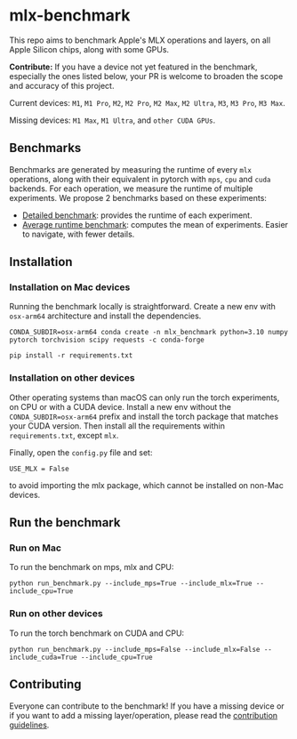 # mlx-benchmark
This repo aims to benchmark Apple's MLX operations and layers, on all Apple Silicon chips, along with some GPUs.

**Contribute:** If you have a device not yet featured in the benchmark, especially the ones listed below, your PR is welcome to broaden the scope and accuracy of this project.

Current devices: `M1`, `M1 Pro`, `M2`, `M2 Pro`, `M2 Max`, `M2 Ultra`, `M3`, `M3 Pro`, `M3 Max`.

Missing devices: `M1 Max`, `M1 Ultra`, and `other CUDA GPUs`.

## Benchmarks

Benchmarks are generated by measuring the runtime of every `mlx` operations, along with their equivalent in pytorch with `mps`, `cpu` and `cuda` backends. For each operation, we measure the runtime of multiple experiments. We propose 2 benchmarks based on these experiments:

* [Detailed benchmark](benchmarks/average_benchmark.md): provides the runtime of each experiment. 
* [Average runtime benchmark](benchmarks/detailed_benchmark.md): computes the mean of experiments. Easier to navigate, with fewer details.


## Installation


### Installation on Mac devices

Running the benchmark locally is straightforward. Create a new env with `osx-arm64` architecture and install the dependencies.

```shell
CONDA_SUBDIR=osx-arm64 conda create -n mlx_benchmark python=3.10 numpy pytorch torchvision scipy requests -c conda-forge

pip install -r requirements.txt
```


### Installation on other devices
Other operating systems than macOS can only run the torch experiments, on CPU or with a CUDA device. Install a new env without the `CONDA_SUBDIR=osx-arm64` prefix and install the torch package that matches your CUDA version. Then install all the requirements within `requirements.txt`, except `mlx`.

Finally, open the `config.py` file and set:
```
USE_MLX = False
```
to avoid importing the mlx package, which cannot be installed on non-Mac devices.

## Run the benchmark

### Run on Mac

To run the benchmark on mps, mlx and CPU:

```shell
python run_benchmark.py --include_mps=True --include_mlx=True --include_cpu=True
```


### Run on other devices

To run the torch benchmark on CUDA and CPU:

```shell
python run_benchmark.py --include_mps=False --include_mlx=False --include_cuda=True --include_cpu=True
```

## Contributing

Everyone can contribute to the benchmark! If you have a missing device or if you want to add a missing layer/operation, please read the [contribution guidelines](CONTRIBUTING.md).
